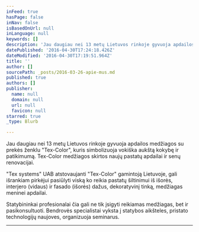 ```yaml
---
inFeed: true
hasPage: false
inNav: false
isBasedOnUrl: null
inLanguage: null
keywords: []
description: 'Jau daugiau nei 13 metų Lietuvos rinkoje gyvuoja apdailos medžiagos su prekės ženklu "Tex-Color", kuris simbolizuoja vokiška aukštą kokybę ir patikimumą. Tex-Color medžiagos skirtos naujų pastatų apdailai ir senų renovacijai.'
datePublished: '2016-04-30T17:24:18.426Z'
dateModified: '2016-04-30T17:19:51.964Z'
title: ''
author: []
sourcePath: _posts/2016-03-26-apie-mus.md
published: true
authors: []
publisher:
  name: null
  domain: null
  url: null
  favicon: null
starred: true
_type: Blurb

---
```

Jau daugiau nei 13 metų Lietuvos rinkoje gyvuoja apdailos medžiagos su prekės ženklu "Tex-Color", kuris simbolizuoja vokiška aukštą kokybę ir patikimumą. Tex-Color medžiagos skirtos naujų pastatų apdailai ir senų renovacijai.

"Tex systems" UAB atstovaujanti "Tex-Color" gamintoją Lietuvoje, gali išrankiam pirkėjui pasiūlyti viską ko reikia pastatų šiltinimui iš išorės, interjero (vidaus) ir fasado (išorės) dažus, dekoratyvinį tinką, medžiagas meninei apdailai.

Statybininkai profesionalai čia gali ne tik įsigyti reikiamas medžiagas, bet ir pasikonsultuoti. Bendrovės specialistai vyksta į statybos aikšteles, pristato technologijų naujoves, organizuoja seminarus.

****